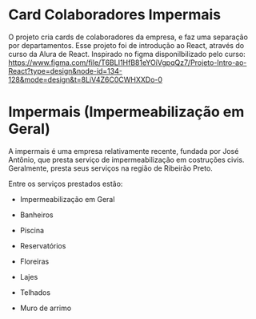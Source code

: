 
# Card Colaboradores Impermais

O projeto cria cards de colaboradores da empresa, e faz uma separação por departamentos. Esse projeto foi de introdução ao React, através do curso da Alura de React.
Inspirado no figma disponilbilizado pelo curso: https://www.figma.com/file/T6BLI1HfB81eYOiVgpqQz7/Projeto-Intro-ao-React?type=design&node-id=134-128&mode=design&t=8LiV4Z6C0CWHXXDo-0

# Impermais (Impermeabilização em Geral)

A impermais é uma empresa relativamente recente, fundada por José Antônio, que presta serviço de impermeabilização em costruções civis. Geralmente, presta seus serviços na região de Ribeirão Preto.

Entre os serviços prestados estão:

* Impermeabilização em Geral

* Banheiros

* Piscina

* Reservatórios

* Floreiras

* Lajes

* Telhados

* Muro de arrimo



